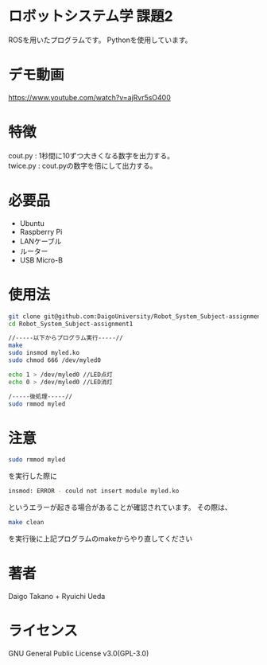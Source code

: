 # ロボットシステム学 課題2
 
ROSを用いたプログラムです。
Pythonを使用しています。

# デモ動画
https://www.youtube.com/watch?v=ajRvr5sO400

# 特徴
cout.py : 1秒間に10ずつ大きくなる数字を出力する。  
twice.py : cout.pyの数字を倍にして出力する。
 
# 必要品
 
* Ubuntu
* Raspberry Pi
* LANケーブル
* ルーター
* USB Micro-B

# 使用法
```bash
git clone git@github.com:DaigoUniversity/Robot_System_Subject-assignment1.git
cd Robot_System_Subject-assignment1

//-----以下からプログラム実行-----//
make
sudo insmod myled.ko
sudo chmod 666 /dev/myled0

echo 1 > /dev/myled0 //LED点灯
echo 0 > /dev/myled0 //LED消灯

/-----後処理-----//
sudo rmmod myled
```

# 注意
```bash
sudo rmmod myled
```
を実行した際に
```bash
insmod: ERROR - could not insert module myled.ko 
```
というエラーが起きる場合があることが確認されています。  その際は、
```bash
make clean
```
を実行後に上記プログラムのmakeからやり直してください

# 著者
Daigo Takano + Ryuichi Ueda
 
# ライセンス
GNU General Public License v3.0(GPL-3.0)
